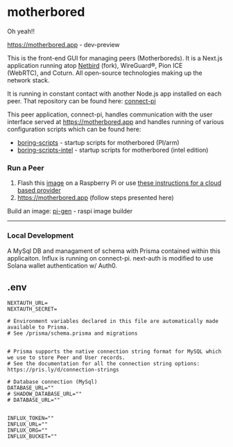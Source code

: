 # motherbored

Oh yeah!!

https://motherbored.app - dev-preview

This is the front-end GUI for managing peers (Motherboreds). It is a Next.js application running atop [Netbird](https://github.com/boringprotocol/netbird) (fork), WireGuard®, Pion ICE (WebRTC), and Coturn. All open-source technologies making up the network stack.

It is running in constant contact with another Node.js app installed on each peer. That repository can be found here:
[connect-pi](https://github.com/boringprotocol/connect-pi)

This peer application, connect-pi, handles communication with the user interface served at https://motherbored.app and handles running of various configuration scripts which can be found here:

- [boring-scripts](https://github.com/boringprotocol/boring-scripts) - startup scripts for motherbored (PI/arm)
- [boring-scripts-intel](https://github.com/boringprotocol/boring-scripts-intel) - startup scripts for motherbored (intel edition)

### Run a Peer

1. Flash this [image](https://s3.us-east-2.amazonaws.com/boringfiles.dank.earth/2022-10-03-boring-lite.zip) on a Raspberry Pi or use [these instructions for a cloud based provider](#)
2. https://motherbored.app (follow steps presented here)

Build an image: [pi-gen](https://github.com/boringprotocol/pi-gen) - raspi image builder

---

### Local Development

A MySql DB and managament of schema with Prisma contained within this applicaiton. Influx is running on connect-pi. next-auth is modified to use Solana wallet authentication w/ Auth0.

## .env

```
NEXTAUTH_URL=
NEXTAUTH_SECRET=

# Environment variables declared in this file are automatically made available to Prisma.
# See /prisma/schema.prisma and migrations


# Prisma supports the native connection string format for MySQL which we use to store Peer and User records.
# See the documentation for all the connection string options: https://pris.ly/d/connection-strings

# Database connection (MySql)
DATABASE_URL=""
# SHADOW_DATABASE_URL=""
# DATABASE_URL=""


INFLUX_TOKEN=""
INFLUX_URL=""
INFLUX_ORG=""
INFLUX_BUCKET=""
```

